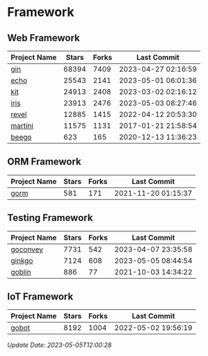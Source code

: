 # Framework

## Web Framework
| Project Name | Stars | Forks | Last Commit |
| ------------ | ----- | ----- | ----------- |
| [gin](https://github.com/gin-gonic/gin) | 68394 | 7409 | 2023-04-27 02:16:59 |
| [echo](https://github.com/labstack/echo) | 25543 | 2141 | 2023-05-01 06:01:36 |
| [kit](https://github.com/go-kit/kit) | 24913 | 2408 | 2023-03-02 02:16:12 |
| [iris](https://github.com/kataras/iris) | 23913 | 2476 | 2023-05-03 08:27:46 |
| [revel](https://github.com/revel/revel) | 12885 | 1415 | 2022-04-12 20:53:30 |
| [martini](https://github.com/go-martini/martini) | 11575 | 1131 | 2017-01-21 21:58:54 |
| [beego](https://github.com/astaxie/beego) | 623 | 165 | 2020-12-13 11:36:23 |

## ORM Framework
| Project Name | Stars | Forks | Last Commit |
| ------------ | ----- | ----- | ----------- |
| [gorm](https://github.com/jinzhu/gorm) | 581 | 171 | 2021-11-20 01:15:37 |

## Testing Framework
| Project Name | Stars | Forks | Last Commit |
| ------------ | ----- | ----- | ----------- |
| [goconvey](https://github.com/smartystreets/goconvey) | 7731 | 542 | 2023-04-07 23:35:58 |
| [ginkgo](https://github.com/onsi/ginkgo) | 7124 | 608 | 2023-05-05 08:44:54 |
| [goblin](https://github.com/franela/goblin) | 886 | 77 | 2021-10-03 14:34:22 |

## IoT Framework
| Project Name | Stars | Forks | Last Commit |
| ------------ | ----- | ----- | ----------- |
| [gobot](https://github.com/hybridgroup/gobot) | 8192 | 1004 | 2022-05-02 19:56:19 |

*Update Date: 2023-05-05T12:00:28*